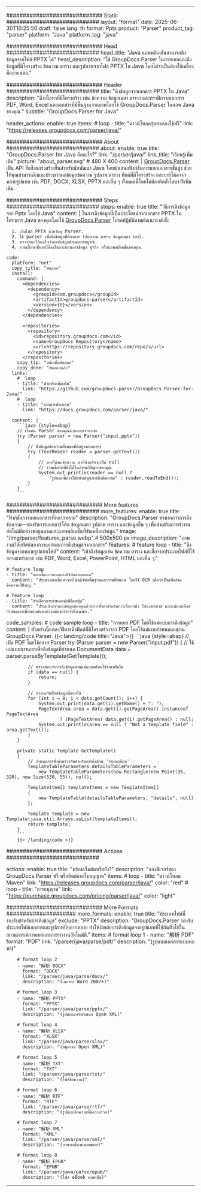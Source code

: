 


---
############################# Static ############################
layout: "format"
date:  2025-06-30T10:25:50
draft: false
lang: th
format: Pptx
product: "Parser"
product_tag: "parser"
platform: "Java"
platform_tag: "java"

############################# Head ############################
head_title: "Java แอพพลิเคชันสามารถดึงข้อมูลจากไฟล์ PPTX ได้"
head_description: "ใช้ GroupDocs.Parser ในการแยกและดึงข้อมูลที่มีโครงสร้าง ข้อความ ตาราง และรูปภาพจากไฟล์ PPTX ใน Java โดยไม่จำเป็นต้องใช้เครื่องมือภายนอก."

############################# Header ############################
title: "ดึงข้อมูลจากเอกสาร PPTX ใน Java" 
description: "ดึงเนื้อหาที่มีโครงสร้าง เช่น ข้อความ ข้อมูลเมตา ตาราง และกราฟิกจากเอกสาร PDF, Word, Excel และเอกสารที่มีพื้นฐานจากภาพโดยใช้ GroupDocs.Parser ในแอพ Java ของคุณ."
subtitle: "GroupDocs.Parser for Java" 

header_actions:
  enable: true
  items:
    #  loop
    - title: "ดาวน์โหลดรุ่นทดลองใช้ฟรี"
      link: "https://releases.groupdocs.com/parser/java/"
      
############################# About ############################
about:
    enable: true
    title: "GroupDocs.Parser for Java คืออะไร?"
    link: "/parser/java/"
    link_title: "เรียนรู้เพิ่มเติม"
    picture: "about_parser.svg" # 480 X 400
    content: |
       [GroupDocs.Parser](/parser/java/) เป็น API ที่แข็งแกร่งสร้างขึ้นสำหรับนักพัฒนา Java โดยนำเสนอฟังก์ชันการแยกเอกสารขั้นสูง ช่วยให้คุณสามารถดึงและประมวลผลข้อมูลข้อความ รูปภาพ ตาราง ฟิลด์ที่มีโครงสร้าง และบาร์โค้ดจากหลายรูปแบบ เช่น PDF, DOCX, XLSX, PPTX และอื่น ๆ ทั้งหมดนี้โดยไม่ต้องติดตั้งไลบรารีเพิ่มเติม.

############################# Steps ############################
steps:
    enable: true
    title: "วิธีการดึงข้อมูลจาก Pptx โดยใช้ Java"
    content: |
      ในการดึงข้อมูลที่เป็นประโยชน์จากเอกสาร PPTX ในโครงการ Java ของคุณโดยใช้ [GroupDocs.Parser](/parser/java/) โปรดปฏิบัติตามคำแนะนำดังนี้:
      
      1. เปิดไฟล์ PPTX ด้วยวัตถุ Parser.
      2. ใช้ parser เพื่อดึงข้อมูลที่ต้องการ (ข้อความ ตาราง ข้อมูลเมตา ฯลฯ).
      3. ตรวจสอบให้แน่ใจว่าผลลัพธ์ถูกต้องและสมบูรณ์.
      4. รวมเนื้อหาที่แยกได้ลงในกระบวนการข้อมูล ธุรกิจ หรือแอพพลิเคชั่นของคุณ.
   
    code:
      platform: "net"
      copy_title: "คัดลอก"
      install:
        command: |
          <dependencies>
            <dependency>
              <groupId>com.groupdocs</groupId>
              <artifactId>groupdocs-parser</artifactId>
              <version>{0}</version>
            </dependency>
          </dependencies>

          <repositories>
            <repository>
              <id>repository.groupdocs.com</id>
              <name>GroupDocs Repository</name>
              <url>https://repository.groupdocs.com/repo/</url>
            </repository>
          </repositories>
        copy_tip: "คลิกเพื่อคัดลอก"
        copy_done: "คัดลอกแล้ว"
      links:
        #  loop
        - title: "ตัวอย่างเพิ่มเติม"
          link: "https://github.com/groupdocs-parser/GroupDocs.Parser-for-Java/"
        #  loop
        - title: "เอกสารประกอบ"
          link: "https://docs.groupdocs.com/parser/java/"
          
      content: |
        ```java {style=abap}
        // เริ่มต้น Parser ของคุณด้วยเอกสารนำเข้า
        try (Parser parser = new Parser("input.pptx"))
        {
            // ดึงข้อมูลข้อความทั้งหมดที่มีอยู่จากเอกสาร
            try (TextReader reader = parser.getText())
            {
                // หากไม่พบข้อความ ค่าที่ส่งกลับจะเป็น null
                // รวมเนื้อหาที่ดึงได้ในการแก้ปัญหาของคุณ
                System.out.println(reader == null ? 
                    "รูปแบบนี้อาจไม่สนับสนุนการดึงข้อความ" : reader.readToEnd());
            }
        }
        ```            

############################# More features ############################
more_features:
  enable: true
  title: "ฟังก์ชันการแยกเอกสารที่หลากหลาย"
  description: "GroupDocs.Parser ทำมากกว่าการดึงข้อความ—รองรับการแยกบาร์โค้ด ข้อมูลเมตา รูปภาพ ตาราง และข้อมูลอื่น ๆ เพื่อส่งเสริมการทำงานอัตโนมัติอย่างชาญฉลาดและแอพพลิเคชั่นที่ขับเคลื่อนข้อมูล."
  image: "/img/parser/features_parse.webp" # 500x500 px
  image_description: "ภาพรวมวิสัยทัศน์ของการแยกและการดึงข้อมูลจากเอกสาร"
  features:
    # feature loop
    - title: "ดึงข้อมูลจากหลายรูปแบบไฟล์"
      content: "เข้าถึงข้อมูลเช่น ข้อความ ตาราง และสื่อจากประเภทไฟล์ที่ใช้อย่างแพร่หลาย เช่น PDF, Word, Excel, PowerPoint, HTML และอื่น ๆ."

    # feature loop
    - title: "แยกเนื้อหาจากแหล่งดิจิทัลและสแกน"
      content: "ประมวลผลเนื้อหาจากไฟล์ดิจิทัลพื้นฐานและภาพที่สแกน โดยใช้ OCR เมื่อจำเป็นเพื่ออ่านข้อความที่ฝังอยู่."

    # feature loop
    - title: "ตัวเลือกการกำหนดค่าที่ยืดหยุ่น"
      content: "ปรับแต่งการแยกข้อมูลของคุณด้วยการตั้งค่าสำหรับการเลือกหน้า โซนเลย์เอาต์ และแม่แบบฟิลด์กำหนดเองเพื่อตอบสนองความต้องการการดึงเฉพาะ."
      
  code_samples:
    # code sample loop
    - title: "การแยก PDF โดยใช้แม่แบบการดึงข้อมูล"
      content: |
        ตัวอย่างนี้แสดงวิธีการดึงฟิลด์ที่มีโครงสร้างจาก PDF โดยใช้แม่แบบกำหนดเองผ่าน GroupDocs.Parser.
        {{< landing/code title="Java">}}
        ```java {style=abap}
        //  เปิด PDF โดยใช้คลาส Parser
        try (Parser parser = new Parser("input.pdf"))
        {
            // ใช้แม่แบบการแยกเพื่อดึงข้อมูลที่กำหนด
            DocumentData data = parser.parseByTemplate(GetTemplate());

            // ตรวจสอบว่าการดึงข้อมูลตามแม่แบบพร้อมใช้งานหรือไม่
            if (data == null) {
                return;
            }

            // ทำงานกับฟิลด์ข้อมูลที่แยกได้
            for (int i = 0; i < data.getCount(); i++) {
                System.out.print(data.get(i).getName() + ": ");
                PageTextArea area = data.get(i).getPageArea() instanceof PageTextArea
                        ? (PageTextArea) data.get(i).getPageArea() : null;
                System.out.println(area == null ? "Not a template field" : area.getText());
            }
        }

        private static Template GetTemplate()
        {
            // กำหนดการตั้งค่าตรวจจับสำหรับการดึงส่วน 'รายละเอียด'
            TemplateTableParameters detailsTableParameters = 
                new TemplateTableParameters(new Rectangle(new Point(35, 320), new Size(530, 55)), null);

            TemplateItem[] templateItems = new TemplateItem[]
            {
                new TemplateTable(detailsTableParameters, "details", null)
            };

            Template template = new Template(java.util.Arrays.asList(templateItems));
            return template;
        }
        ```
        {{< /landing/code >}}


############################# Actions ############################

actions:
  enable: true
  title: "พร้อมเริ่มต้นหรือยัง?"
  description: "ลองฟีเจอร์ของ GroupDocs.Parser ฟรี หรือติดต่อขอใบอนุญาต"
  items:
    #  loop
    - title: "ดาวน์โหลด Maven"
      link: "https://releases.groupdocs.com/parser/java/"
      color: "red"
        #  loop
    - title: "การอนุญาต"
      link: "https://purchase.groupdocs.com/pricing/parser/java/"
      color: "light"


############################# More Formats #####################
more_formats:
    enable: true
    title: "ประเภทไฟล์ที่รองรับสำหรับการดึงข้อมูล"
    exclude: "PPTX"
    description: "GroupDocs.Parser รองรับประเภทไฟล์เอกสารและรูปภาพที่หลากหลาย ทำให้ง่ายต่อการดึงข้อมูลจากรูปแบบที่ใช้กันทั่วไปในสถานการณ์การแยกและการทำงานอัตโนมัติ."
    items: 
        # format loop 1
        - name: "解析 PDF"
          format: "PDF"
          link: "/parser/java/parse/pdf/"
          description: "(รูปแบบเอกสารแบบพกพา)"
          
        # format loop 2
        - name: "解析 DOCX"
          format: "DOCX"
          link: "/parser/java/parse/docx/"
          description: "(เอกสาร Word 2007+)"
          
        # format loop 3
        - name: "解析 PPTX"
          format: "PPTX"
          link: "/parser/java/parse/pptx/"
          description: "(รูปแบบการนำเสนอ Open XML)"
          
        # format loop 4
        - name: "解析 XLSX"
          format: "XLSX"
          link: "/parser/java/parse/xlsx/"
          description: "(สมุดงาน Open XML)"
          
        # format loop 5
        - name: "解析 TXT"
          format: "TXT"
          link: "/parser/java/parse/txt/"
          description: "(ไฟล์ข้อความ)"
          
        # format loop 6
        - name: "解析 RTF"
          format: "RTF"
          link: "/parser/java/parse/rtf/"
          description: "(รูปแบบข้อความที่มีความรวย)"
          
        # format loop 7
        - name: "解析 XML"
          format: "XML"
          link: "/parser/java/parse/xml/"
          description: "(ภาษาเครื่องหมายขยาย)"
          
        # format loop 8
        - name: "解析 EPUB"
          format: "EPUB"
          link: "/parser/java/parse/epub/"
          description: "(ไฟล์ eBook แบบเปิด)"
         
          

---